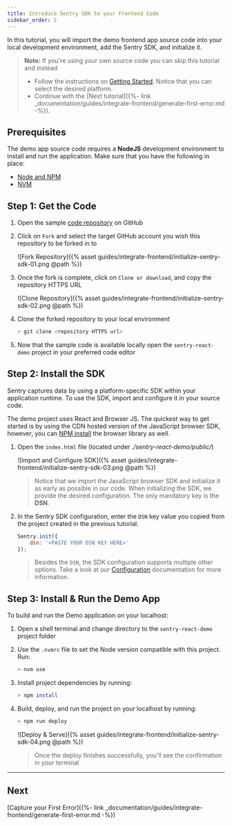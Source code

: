 ```yaml
---
title: Introduce Sentry SDK to your Frontend Code
sidebar_order: 2
---
```


In this tutorial, you will import the demo frontend app source code into your local development environment, add the Sentry SDK, and initialize it.

> **Note:** If you're using your own source code you can skip this tutorial and instead
>
> * Follow the instructions on [Getting Started](https://docs.sentry.io/error-reporting/quickstart/?platform=browser). Notice that you can select the desired platform. 
> * Continue with the [Next tutorial]({%- link _documentation/guides/integrate-frontend/generate-first-error.md -%}).

## Prerequisites

The demo app source code requires a **NodeJS** development environment to install and run the application. Make sure that you have the following in place:

- [Node and NPM](https://nodejs.org/en/)
- [NVM](https://github.com/nvm-sh/nvm)

## Step 1: Get the Code

1. Open the sample [code repository](https://github.com/idosun/sentry-react-demo) on GitHub

2. Click on `Fork` and select the target GitHub account you wish this repository to be forked in to

    ![Fork Repository]({% asset guides/integrate-frontend/initialize-sentry-sdk-01.png @path %})

3. Once the fork is complete, click on `Clone or download`, and copy the repository HTTPS URL

    ![Clone Repository]({% asset guides/integrate-frontend/initialize-sentry-sdk-02.png @path %})

4. Clone the forked repository to your local environment

    ```bash
    > git clone <repository HTTPS url>
    ```

5. Now that the sample code is available locally open the `sentry-react-demo` project in your preferred code editor

## Step 2: Install the SDK

Sentry captures data by using a platform-specific SDK within your application runtime. To use the SDK, import and configure it in your source code.

The demo project uses React and Browser JS. The quickest way to get started is by using the CDN hosted version of the JavaScript browser SDK, however, you can [NPM install](https://docs.sentry.io/error-reporting/quickstart/?platform=browsernpm) the browser library as well.

1. Open the `index.html` file (located under _./sentry-react-demo/public/_)

    ![Import and Configure SDK]({% asset guides/integrate-frontend/initialize-sentry-sdk-03.png @path %})
    
    > Notice that we import the JavaScript browser SDK and initialize it as early as possible in our code. When initializing the SDK, we provide the desired configuration. The only mandatory key is the **DSN**.

2. In the Sentry SDK configuration, enter the `DSN` key value you copied from the project created in the previous tutorial. 

    ```javascript
    Sentry.init({
        dsn: '<PASTE YOUR DSN KEY HERE>'
    });
    ```

    > Besides the `DSN`, the SDK configuration supports multiple other options. Take a look at our [Configuration](https://docs.sentry.io/error-reporting/configuration) documentation for more information.

## Step 3: Install & Run the Demo App

To build and run the Demo application on your localhost:

1. Open a shell terminal and change directory to the `sentry-react-demo` project folder

2. Use the `.nvmrc` file to set the Node version compatible with this project. Run: 
     ```bash
    > nvm use
    ```

3. Install project dependencies by running:

     ```bash
    > npm install
    ```

4. Build, deploy, and run the project on your localhost by running:

     ```bash
    > npm run deploy
    ```

    ![Deploy & Serve]({% asset guides/integrate-frontend/initialize-sentry-sdk-04.png @path %})
    > Once the deploy finishes successfully, you'll see the confirmation in your terminal 

***

## Next

[Capture your First Error]({%- link _documentation/guides/integrate-frontend/generate-first-error.md -%})

